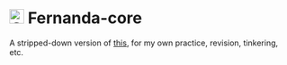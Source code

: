 # <img src="Fernanda/resources/Fernanda-alt.ico" alt="Conch shell icon." width="26px"/> Fernanda-core

A stripped-down version of [this](https://github.com/fairybow/Fernanda), for my own practice, revision, tinkering, etc.
